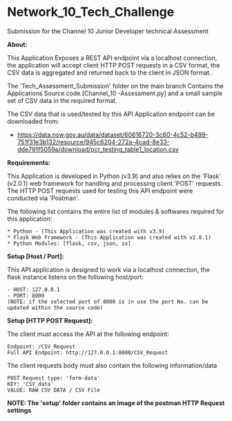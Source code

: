 # Network_10_Tech_Challenge
Submission for the Channel 10 Junior Developer technical Assessment


**About:** 

This Application Exposes a REST API endpoint via a localhost connection, the application will accept client HTTP POST requests in a CSV format, the CSV data is aggregated and returned back to the client in JSON format.

The 'Tech_Assessment_Submission' folder on the main branch Contains the Applications Source code [Channel_10
-Assessment.py] and a small sample set of CSV data in the required format.

The CSV data that is used/tested by this API Application endpoint can be downloaded from:
  - https://data.nsw.gov.au/data/dataset/60616720-3c60-4c52-b499-751f31e3b132/resource/945c6204-272a-4cad-8e33-dde791f5059a/download/pcr_testing_table1_location.csv



**Requirements:**

This Application is developed in Python (v3.9) and also relies on the 'Flask' (v2.0.1) web framework for handling and processing client 'POST' requests. The HTTP POST requests used for testing this API endpoint were conducted via 'Postman'. 

The following list contains the entire list of modules & softwares required for this application:
  
```
* Python - (This Application was created with v3.9)
* Flask Web Framework - (This Application was created with v2.0.1)
* Python Modules: [flask, csv, json, io]
```


**Setup [Host / Port]:**

This API application is designed to work via a localhost connection, the flask instance listens on the following host/port:
```
- HOST: 127.0.0.1
- PORT: 8000
(NOTE: if the selected port of 8000 is in use the port No. can be updated within the source code)
```


**Setup [HTTP POST Request]:**

The client must access the API at the following endpoint:
```
Endpoint: /CSV_Request
Full API Endpoint: http://127.0.0.1:8000/CSV_Request
```

The client requests body must also contain the following information/data
```
POST Request type: 'form-data'
KEY: 'CSV_data'
VALUE: RAW CSV DATA / CSV File

```
**NOTE: The 'setup' folder contains an image of the postman HTTP Request settings**

